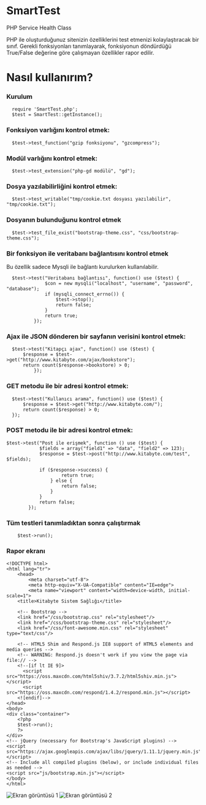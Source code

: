 SmartTest
=========

PHP Service Health Class

PHP ile oluşturduğunuz sitenizin özelliklerini test etmenizi kolaylaştıracak bir sınıf. Gerekli fonksiyonları tanımlayarak, fonksiyonun döndürdüğü True/False değerine göre çalışmayan özellikler rapor edilir.

# Nasıl kullanırım?
### Kurulum
```
  require 'SmartTest.php';
  $test = SmartTest::getInstance();
```
### Fonksiyon varlığını kontrol etmek:
```
  $test->test_function("gzip fonksiyonu", "gzcompress");
```
### Modül varlığını kontrol etmek:
```
  $test->test_extension("php-gd modülü", "gd");
```
### Dosya yazılabilirliğini kontrol etmek:
```
  $test->test_writable("tmp/cookie.txt dosyası yazılabilir", "tmp/cookie.txt");
```
### Dosyanın bulunduğunu kontrol etmek
```
  $test->test_file_exist("bootstrap-theme.css", "css/bootstrap-theme.css");
```
### Bir fonksiyon ile veritabanı bağlantısını kontrol etmek
Bu özellik sadece Mysqli ile bağlantı kurulurken kullanılabilir. 
```
  $test->test("Veritabanı bağlantısı", function() use ($test) {
              $con = new mysqli("localhost", "username", "password", "database");
              if (mysqli_connect_errno()) {
                  $test->stop();
                  return false;
              }
              return true;
          });
```
### Ajax ile JSON dönderen bir sayfanın verisini kontrol etmek:
```
  $test->test("Kitapçı ajax", function() use ($test) {
      $response = $test->get("http://www.kitabyte.com/ajax/bookstore");
      return count($response->bookstore) > 0;
          });
```
### GET metodu ile bir adresi kontrol etmek:
```     
  $test->test("Kullanıcı arama", function() use ($test) {
      $response = $test->get("http://www.kitabyte.com/");
      return count($response) > 0;
  });
```

### POST metodu ile bir adresi kontrol etmek: 
```
$test->test("Post ile erişmek", function () use ($test) {
            $fields = array("field1" => "data", "field2" => 123);
            $response = $test->post("http://www.kitabyte.com/test", $fields);

            if ($response->success) {
                    return true;
                } else {
                    return false;
                }
            }
            return false;
        });
```

### Tüm testleri tanımladıktan sonra çalıştırmak
```
    $test->run();
```

### Rapor ekranı
```
<!DOCTYPE html>
<html lang="tr">
    <head>
        <meta charset="utf-8">
        <meta http-equiv="X-UA-Compatible" content="IE=edge">
        <meta name="viewport" content="width=device-width, initial-scale=1">
    <title>Kitabyte Sistem Sağlığı</title>

    <!-- Bootstrap -->
    <link href="/css/bootstrap.css" rel="stylesheet"/>
    <link href="/css/bootstrap-theme.css" rel="stylesheet"/>
    <link href="/css/font-awesome.min.css" rel="stylesheet" type="text/css"/>

    <!-- HTML5 Shim and Respond.js IE8 support of HTML5 elements and media queries -->
    <!-- WARNING: Respond.js doesn't work if you view the page via file:// -->
    <!--[if lt IE 9]>
      <script src="https://oss.maxcdn.com/html5shiv/3.7.2/html5shiv.min.js"></script>
      <script src="https://oss.maxcdn.com/respond/1.4.2/respond.min.js"></script>
    <![endif]-->
</head>
<body>
<div class="container">
    <?php
    $test->run();
    ?>
</div>
<!-- jQuery (necessary for Bootstrap's JavaScript plugins) -->
<script src="https://ajax.googleapis.com/ajax/libs/jquery/1.11.1/jquery.min.js"></script>
<!-- Include all compiled plugins (below), or include individual files as needed -->
<script src="js/bootstrap.min.js"></script>
</body>
</html>
```
![Ekran görüntüsü 1](http://i.imgur.com/epKG1IX)
![Ekran görüntüsü 2](http://i.imgur.com/31Vl913)
